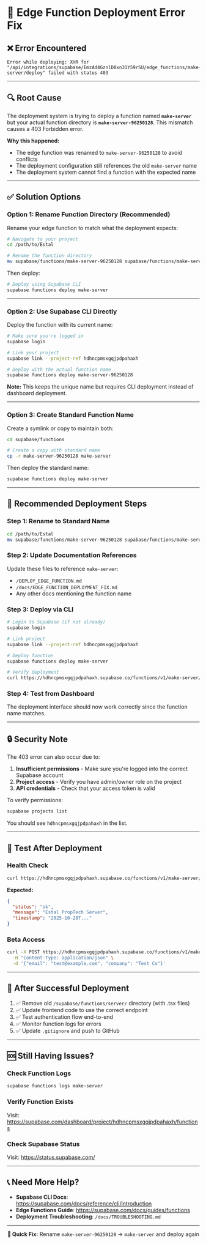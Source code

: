 # 🔧 Edge Function Deployment Error Fix

## ❌ Error Encountered

```
Error while deploying: XHR for "/api/integrations/supabase/EmzAd4GznlD8xn31Y59rSU/edge_functions/make-server/deploy" failed with status 403
```

---

## 🔍 Root Cause

The deployment system is trying to deploy a function named **`make-server`** but your actual function directory is **`make-server-96250128`**. This mismatch causes a 403 Forbidden error.

**Why this happened:**
- The edge function was renamed to `make-server-96250128` to avoid conflicts
- The deployment configuration still references the old `make-server` name
- The deployment system cannot find a function with the expected name

---

## ✅ Solution Options

### Option 1: Rename Function Directory (Recommended)

Rename your edge function to match what the deployment expects:

```bash
# Navigate to your project
cd /path/to/Estal

# Rename the function directory
mv supabase/functions/make-server-96250128 supabase/functions/make-server
```

Then deploy:

```bash
# Deploy using Supabase CLI
supabase functions deploy make-server
```

---

### Option 2: Use Supabase CLI Directly

Deploy the function with its current name:

```bash
# Make sure you're logged in
supabase login

# Link your project
supabase link --project-ref hdhncpmsxgqjpdpahaxh

# Deploy with the actual function name
supabase functions deploy make-server-96250128
```

**Note:** This keeps the unique name but requires CLI deployment instead of dashboard deployment.

---

### Option 3: Create Standard Function Name

Create a symlink or copy to maintain both:

```bash
cd supabase/functions

# Create a copy with standard name
cp -r make-server-96250128 make-server
```

Then deploy the standard name:

```bash
supabase functions deploy make-server
```

---

## 🚀 Recommended Deployment Steps

### Step 1: Rename to Standard Name

```bash
cd /path/to/Estal
mv supabase/functions/make-server-96250128 supabase/functions/make-server
```

### Step 2: Update Documentation References

Update these files to reference `make-server`:
- `/DEPLOY_EDGE_FUNCTION.md`
- `/docs/EDGE_FUNCTION_DEPLOYMENT_FIX.md`
- Any other docs mentioning the function name

### Step 3: Deploy via CLI

```bash
# Login to Supabase (if not already)
supabase login

# Link project
supabase link --project-ref hdhncpmsxgqjpdpahaxh

# Deploy function
supabase functions deploy make-server

# Verify deployment
curl https://hdhncpmsxgqjpdpahaxh.supabase.co/functions/v1/make-server/health
```

### Step 4: Test from Dashboard

The deployment interface should now work correctly since the function name matches.

---

## 🔒 Security Note

The 403 error can also occur due to:
1. **Insufficient permissions** - Make sure you're logged into the correct Supabase account
2. **Project access** - Verify you have admin/owner role on the project
3. **API credentials** - Check that your access token is valid

To verify permissions:
```bash
supabase projects list
```

You should see `hdhncpmsxgqjpdpahaxh` in the list.

---

## 🧪 Test After Deployment

### Health Check
```bash
curl https://hdhncpmsxgqjpdpahaxh.supabase.co/functions/v1/make-server/health
```

**Expected:**
```json
{
  "status": "ok",
  "message": "Estal PropTech Server",
  "timestamp": "2025-10-28T..."
}
```

### Beta Access
```bash
curl -X POST https://hdhncpmsxgqjpdpahaxh.supabase.co/functions/v1/make-server/beta-access \
  -H "Content-Type: application/json" \
  -d '{"email": "test@example.com", "company": "Test Co"}'
```

---

## 📝 After Successful Deployment

1. ✅ Remove old `/supabase/functions/server/` directory (with .tsx files)
2. ✅ Update frontend code to use the correct endpoint
3. ✅ Test authentication flow end-to-end
4. ✅ Monitor function logs for errors
5. ✅ Update `.gitignore` and push to GitHub

---

## 🆘 Still Having Issues?

### Check Function Logs
```bash
supabase functions logs make-server
```

### Verify Function Exists
Visit: https://supabase.com/dashboard/project/hdhncpmsxgqjpdpahaxh/functions

### Check Supabase Status
Visit: https://status.supabase.com/

---

## 📞 Need More Help?

- **Supabase CLI Docs**: https://supabase.com/docs/reference/cli/introduction
- **Edge Functions Guide**: https://supabase.com/docs/guides/functions
- **Deployment Troubleshooting**: `/docs/TROUBLESHOOTING.md`

---

<div align="center">

**🎯 Quick Fix:** Rename `make-server-96250128` → `make-server` and deploy again

</div>
